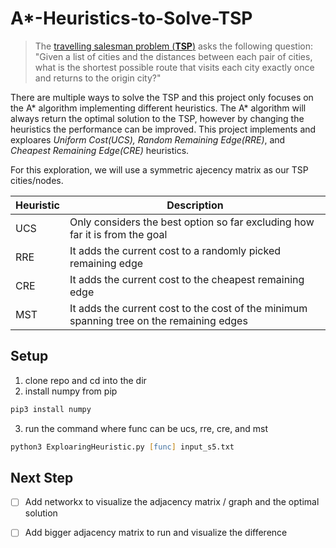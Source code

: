 # A*-Heuristics-to-Solve-TSP

> The [travelling salesman problem (**TSP**)](https://en.wikipedia.org/wiki/Travelling_salesman_problem) asks the following question: "Given a list of cities and the distances between each pair of cities, what is the shortest possible route that visits each city exactly once and returns to the origin city?"

There are multiple ways to solve the TSP and this project only focuses on the A* algorithm implementing different heuristics. The A* algorithm will always return the optimal solution to the TSP, however by changing the heuristics the performance can be improved. This project implements and exploares *Uniform Cost(UCS), Random Remaining Edge(RRE)*, and *Cheapest Remaining Edge(CRE)* heuristics.

For this exploration, we will use a symmetric ajecency matrix as our TSP cities/nodes.

| Heuristic | Description |
| --- | ----- |
| UCS | Only considers the best option so far excluding how far it is from the goal |
| RRE | It adds the current cost to a randomly picked remaining edge |
| CRE | It adds the current cost to the cheapest remaining edge |
| MST | It adds the current cost to the cost of the minimum spanning tree on the remaining edges |

## Setup

1. clone repo and cd into the dir
2. install numpy from pip

```zsh
pip3 install numpy
```

3. run the command where func can be ucs, rre, cre, and mst

```zsh
python3 ExploaringHeuristic.py [func] input_s5.txt
```


## Next Step

- [ ] Add networkx to visualize the adjacency matrix / graph and the optimal solution

- [ ] Add bigger adjacency matrix to run and visualize the difference
